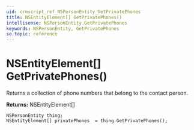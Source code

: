 ```yaml
---
uid: crmscript_ref_NSPersonEntity_GetPrivatePhones
title: NSEntityElement[] GetPrivatePhones()
intellisense: NSPersonEntity.GetPrivatePhones
keywords: NSPersonEntity, GetPrivatePhones
so.topic: reference
---
```


# NSEntityElement[] GetPrivatePhones()

Returns a collection of phone numbers that belong to the contact person.

**Returns:** NSEntityElement[]

```crmscript
NSPersonEntity thing;
NSEntityElement[] privatePhones  = thing.GetPrivatePhones();
```

